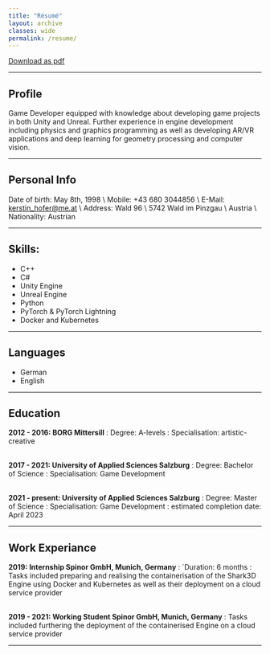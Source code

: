 ```yaml
---
title: "Résumé"
layout: archive
classes: wide
permalink: /resume/
---
```

<a href="/assets/data/resume_hofer_kerstin.pdf" class="btn btn--primary">Download as pdf</a>

---
## Profile

Game Developer equipped with knowledge about developing game projects in 
both Unity and Unreal. Further experience in engine development including 
physics and graphics programming as well as developing AR/VR applications and 
deep learning for geometry processing and computer vision.

---
## Personal Info

Date of birth: May 8th, 1998 \\
Mobile: +43 680 3044856 \\
E-Mail: kerstin_hofer@me.at \\
Address: Wald 96 \\
         5742 Wald im Pinzgau \\
         Austria \\
Nationality: Austrian

---
## Skills:

  * C++
  * C#
  * Unity Engine
  * Unreal Engine
  * Python
  * PyTorch & PyTorch Lightning
  * Docker and Kubernetes
    
---
   
## Languages

  * German
  * English

---
## Education

**2012 - 2016:     BORG Mittersill**
:   Degree: A-levels
:   Specialisation: artistic-creative
<br />
<br />

**2017 - 2021:     University of Applied Sciences Salzburg**
:   Degree: Bachelor of Science
:   Specialisation: Game Development
<br />
<br />

**2021 - present:  University of Applied Sciences Salzburg**
:   Degree: Master of Science
:   Specialisation: Game Development
:   estimated completion date: April 2023

---
## Work Experiance

**2019:            Internship Spinor GmbH, Munich, Germany**
:   ´Duration: 6 months
:   Tasks included preparing and realising the containerisation of the Shark3D Engine using Docker and Kubernetes as well as their deployment on a cloud service provider
<br />
<br />

**2019 - 2021:     Working Student Spinor GmbH, Munich, Germany**
:   Tasks included furthering the deployment of the containerised Engine on a cloud service provider

---